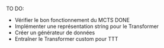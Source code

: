 TO DO:
- Vérifier le bon fonctionnement du MCTS DONE
- Implémenter une représentation string pour le Transformer
- Créer un générateur de données
- Entraîner le Transformer custom pour TTT 